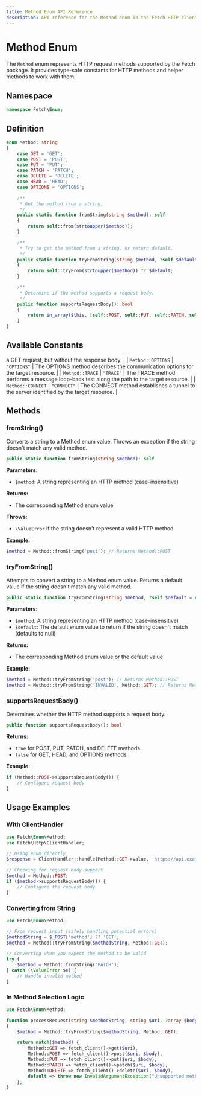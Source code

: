 ```yaml
---
title: Method Enum API Reference
description: API reference for the Method enum in the Fetch HTTP client package
---
```


# Method Enum

The `Method` enum represents HTTP request methods supported by the Fetch package. It provides type-safe constants for HTTP methods and helper methods to work with them.

## Namespace

```php
namespace Fetch\Enum;
```

## Definition

```php
enum Method: string
{
    case GET = 'GET';
    case POST = 'POST';
    case PUT = 'PUT';
    case PATCH = 'PATCH';
    case DELETE = 'DELETE';
    case HEAD = 'HEAD';
    case OPTIONS = 'OPTIONS';

    /**
     * Get the method from a string.
     */
    public static function fromString(string $method): self
    {
        return self::from(strtoupper($method));
    }

    /**
     * Try to get the method from a string, or return default.
     */
    public static function tryFromString(string $method, ?self $default = null): ?self
    {
        return self::tryFrom(strtoupper($method)) ?? $default;
    }

    /**
     * Determine if the method supports a request body.
     */
    public function supportsRequestBody(): bool
    {
        return in_array($this, [self::POST, self::PUT, self::PATCH, self::DELETE]);
    }
}
```

## Available Constants

 a GET request, but without the response body. |
| `Method::OPTIONS` | `"OPTIONS"` | The OPTIONS method describes the communication options for the target resource. |
| `Method::TRACE` | `"TRACE"` | The TRACE method performs a message loop-back test along the path to the target resource. |
| `Method::CONNECT` | `"CONNECT"` | The CONNECT method establishes a tunnel to the server identified by the target resource. |

## Methods

### fromString()

Converts a string to a Method enum value. Throws an exception if the string doesn't match any valid method.

```php
public static function fromString(string $method): self
```

**Parameters:**

- `$method`: A string representing an HTTP method (case-insensitive)

**Returns:**

- The corresponding Method enum value

**Throws:**

- `\ValueError` if the string doesn't represent a valid HTTP method

**Example:**

```php
$method = Method::fromString('post'); // Returns Method::POST
```

### tryFromString()

Attempts to convert a string to a Method enum value. Returns a default value if the string doesn't match any valid method.

```php
public static function tryFromString(string $method, ?self $default = null): ?self
```

**Parameters:**

- `$method`: A string representing an HTTP method (case-insensitive)
- `$default`: The default enum value to return if the string doesn't match (defaults to null)

**Returns:**

- The corresponding Method enum value or the default value

**Example:**

```php
$method = Method::tryFromString('post'); // Returns Method::POST
$method = Method::tryFromString('INVALID', Method::GET); // Returns Method::GET
```

### supportsRequestBody()

Determines whether the HTTP method supports a request body.

```php
public function supportsRequestBody(): bool
```

**Returns:**

- `true` for POST, PUT, PATCH, and DELETE methods
- `false` for GET, HEAD, and OPTIONS methods

**Example:**

```php
if (Method::POST->supportsRequestBody()) {
    // Configure request body
}
```

## Usage Examples

### With ClientHandler

```php
use Fetch\Enum\Method;
use Fetch\Http\ClientHandler;

// Using enum directly
$response = ClientHandler::handle(Method::GET->value, 'https://api.example.com/users');

// Checking for request body support
$method = Method::POST;
if ($method->supportsRequestBody()) {
    // Configure the request body
}
```

### Converting from String

```php
use Fetch\Enum\Method;

// From request input (safely handling potential errors)
$methodString = $_POST['method'] ?? 'GET';
$method = Method::tryFromString($methodString, Method::GET);

// Converting when you expect the method to be valid
try {
    $method = Method::fromString('PATCH');
} catch (\ValueError $e) {
    // Handle invalid method
}
```

### In Method Selection Logic

```php
use Fetch\Enum\Method;

function processRequest(string $methodString, string $uri, ?array $body): Response
{
    $method = Method::tryFromString($methodString, Method::GET);

    return match($method) {
        Method::GET => fetch_client()->get($uri),
        Method::POST => fetch_client()->post($uri, $body),
        Method::PUT => fetch_client()->put($uri, $body),
        Method::PATCH => fetch_client()->patch($uri, $body),
        Method::DELETE => fetch_client()->delete($uri, $body),
        default => throw new InvalidArgumentException("Unsupported method: {$methodString}")
    };
}
```
